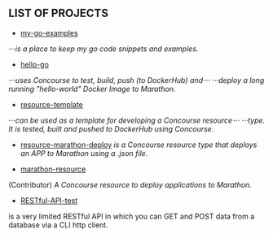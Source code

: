 ## LIST OF PROJECTS

* [my-go-examples](https://jeffdecola.github.io/my-go-examples/)

⋅⋅⋅_is a place to keep my go code snippets and examples._

* [hello-go](https://jeffdecola.github.io/hello-go/)

⋅⋅⋅_uses Concourse to test, build, push (to DockerHub) and⋅⋅⋅
⋅⋅⋅deploy a long running "hello-world" Docker Image to Marathon._

* [resource-template](https://jeffdecola.github.io/resource-template/)

⋅⋅⋅_can be used as a template for developing a Concourse resource⋅⋅⋅
⋅⋅⋅type. It is tested, built and pushed to DockerHub using Concourse._

* [resource-marathon-deploy](https://jeffdecola.github.io/resource-marathon-deploy/)
_is a Concourse resource type that deploys an APP to Marathon
using a .json file._

* [marathon-resource](https://github.com/ckaznocha/marathon-resource/)

(Contributor) _A Concourse resource to deploy applications to Marathon._

* [RESTful-API-test](https://jeffdecola.github.io/RESTful-API-test/)

is a very limited RESTful API in which you can GET
and POST data from a database via a CLI http client.
